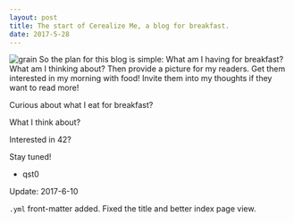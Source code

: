```yaml
---
layout: post
title: The start of Cerealize Me, a blog for breakfast.
date: 2017-5-28
---
```

![grain](https://upload.wikimedia.org/wikipedia/commons/b/b3/Various_grains.jpg)
So the plan for this blog is simple:
What am I having for breakfast?
What am I thinking about?
Then provide a picture for my readers.
Get them interested in my morning with food!
Invite them into my thoughts if they want to read more!

Curious about what I eat for breakfast?

What I think about?

Interested in 42?

Stay tuned!

- qst0

Update: 2017-6-10

`.yml` front-matter added.
Fixed the title and better index page view.
